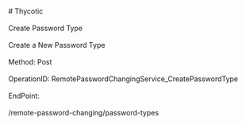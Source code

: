<br>#     Thycotic</br>
<br>Create Password Type</br>
<br>Create a New Password Type</br>
<br>Method: Post</br>
<br>OperationID: RemotePasswordChangingService_CreatePasswordType</br>
<br>EndPoint:</br>
<br>/remote-password-changing/password-types</br>
